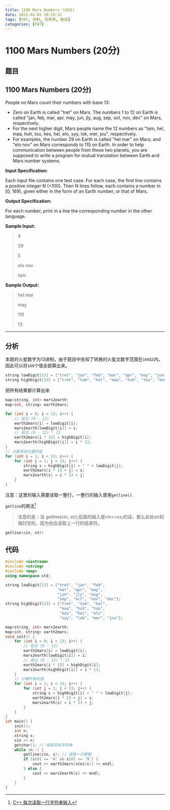 ```yaml
---
title: 1100 Mars Numbers (20分)
date: 2021-02-01 20:19:32
tags: [PAT, 进制, 哈希表, 数组]
categories: [PAT]
---
```


# 1100 Mars Numbers (20分)

## 题目

## 1100 Mars Numbers (20分)

People on Mars count their numbers with base 13:

- Zero on Earth is called "tret" on Mars.
The numbers 1 to 12 on Earth is called "jan, feb, mar, apr, may, jun, jly, aug, sep, oct, nov, dec" on Mars, respectively.
- For the next higher digit, Mars people name the 12 numbers as "tam, hel, maa, huh, tou, kes, hei, elo, syy, lok, mer, jou", respectively.
- For examples, the number 29 on Earth is called "hel mar" on Mars; and "elo nov" on Mars corresponds to 115 on Earth. In order to help communication between people from these two planets, you are supposed to write a program for mutual translation between Earth and Mars number systems.

**Input Specification:**

Each input file contains one test case. For each case, the first line contains a positive integer N (<100). Then N lines follow, each contains a number in [0, 169), given either in the form of an Earth number, or that of Mars.

**Output Specification:**

For each number, print in a line the corresponding number in the other language.

**Sample Input:**

> 4
>
> 29
>
> 5
>
> elo nov
>
> tam

**Sample Output:**

> hel mar
>
> may
>
> 115
>
> 13

---

## 分析

本题的火星数字为13进制，由于题目中告知了转换的火星文数字范围在`169`以内，因此可以将`169`个值全部算出来。

```C++
string lowDigit[13] = {"tret", "jan", "feb", "mar", "apr", "may", "jun", "jly", "aug", "sep", "oct", "nov", "dec"};
string highDigit[13] = {"tret", "tam", "hel", "maa", "huh", "tou", "kes", "hei", "elo", "syy", "lok", "mer", "jou"}
```

把所有结果都计算出来

```C++
map<string, int> mars2earth;
map<int, string> earth2mars;

for (int i = 0; i < 13; i++) {
	// 低位 (0 - 12)
	earth2mars[i] = lowDigit[i];
	mars2earth[lowDigit[i]] = i;
	// 高位 (0 - 12) * 13
	earth2mars[i * 13] = highDigit[i];
	mars2earth[highDigit[i]] = i * 13;
}
// 计算其他位置的值
for (int i = 1; i < 13; i++) {
	for (int j = 1; j < 13; j++) {
		string s = highDigit[i] + " " + lowDigit[j];
		earth2mars[i * 13 + j] = s;
		mars2earth[s] = i * 13 + j;
	}
}
```

注意：这里的输入需要读取一整行，一整行的输入使用`getline()`.

`getline`的用法[^1]

> 注意的是：当 getline(cin, str);前面的输入是cin>>ss;的话，那么此处str的值时空的，因为他会读取上一行的结束符。

```C++
getline(cin, str)
```

## 代码

```C++
#include <iostream>
#include <string>
#include <map>
using namespace std;

string lowDigit[13] = {"tret", "jan", "feb",
                       "mar", "apr", "may",
                       "jun", "jly", "aug",
                       "sep", "oct", "nov", "dec"};
string highDigit[13] = {"tret", "tam", "hel",
                        "maa", "huh", "tou",
                        "kes", "hei", "elo",
                        "syy", "lok", "mer", "jou"};

map<string, int> mars2earth;
map<int, string> earth2mars;
void init() {
    for (int i = 0; i < 13; i++) {
        // 低位 (0 - 12)
        earth2mars[i] = lowDigit[i];
        mars2earth[lowDigit[i]] = i;
        // 高位 (0 - 12) * 13
        earth2mars[i * 13] = highDigit[i];
        mars2earth[highDigit[i]] = i * 13;
    }
    // 计算所有的值
    for (int i = 1; i < 13; i++) {
        for (int j = 1; j < 13; j++) {
            string s = highDigit[i] + " " + lowDigit[j];
            earth2mars[i * 13 + j] = s;
            mars2earth[s] = i * 13 + j;
        }
    }
}
int main() {
    init();
    int n;
    string s;
    cin >> n;
    getchar(); // 吸收回车字符串
    while (n--) {
        getline(cin, s); // 读取一行数据
        if (s[0] >= '0' && s[0] <= '9') {
            cout << earth2mars[stoi(s)] << endl;
        } else {
            cout << mars2earth[s] << endl;
        }
    }
}

```

[^1]: [C++ 每次读取一行字符串输入](https://blog.csdn.net/lwgkzl/article/details/53232889)
